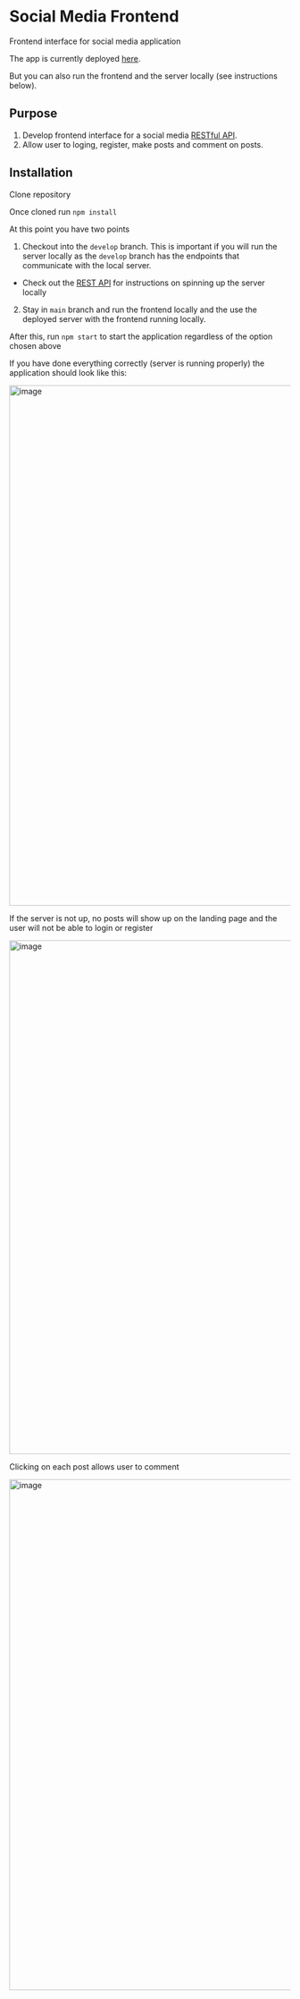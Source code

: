 # Social Media Frontend

Frontend interface for social media application

The app is currently deployed [here](silly-tesla-e6e8ce.netlify.app/).

But you can also run the frontend and the server locally (see instructions below).

## Purpose 

1. Develop frontend interface for a social media [RESTful API](https://github.com/elewites/AppServer/blob/main/README.md).
2. Allow user to loging, register, make posts and comment on posts. 

## Installation

Clone repository

Once cloned run `npm install`

At this point you have two points
1. Checkout into the `develop` branch. This is important if you will run the server locally as the `develop` branch has the endpoints that communicate with the local server. 
- Check out the [REST API](https://github.com/elewites/AppServer) for instructions on spinning up the server locally

2. Stay in `main` branch and run the frontend locally and the use the deployed server with the frontend running locally.

After this, run `npm start` to start the application regardless of the option chosen above

If you have done everything correctly (server is running properly) the application should look like this: 

<img width="931" alt="image" src="https://user-images.githubusercontent.com/69447634/236649554-c3c7d2d6-19cd-49c9-93ba-a38b0be1092d.png">

If the server is not up, no posts will show up on the landing page and the user will not be able to login or register

<img width="919" alt="image" src="https://user-images.githubusercontent.com/69447634/236649598-65637b15-dbe7-4528-9de5-627e0f959436.png">

Clicking on each post allows user to comment

<img width="914" alt="image" src="https://user-images.githubusercontent.com/69447634/236650108-c39377d9-aa31-4fcd-a477-63623e929068.png">



